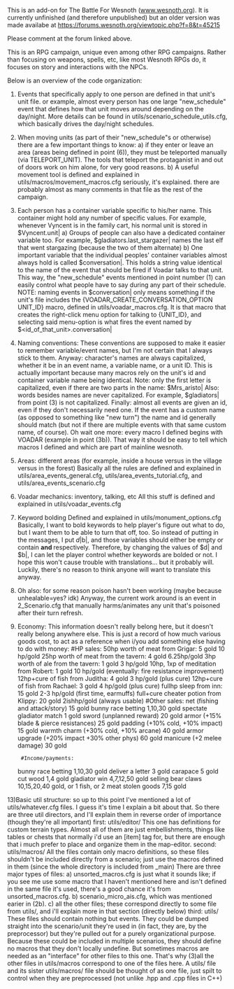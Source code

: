 This is an add-on for The Battle For Wesnoth (www.wesnoth.org). It is currently unfinished (and therefore unpublished)
but an older version was made availabe at https://forums.wesnoth.org/viewtopic.php?f=8&t=45215

Please comment at the forum linked above.

This is an RPG campaign, unique even among other RPG campaigns. Rather than focusing on weapons, spells, etc,
like most Wesnoth RPGs do, it focuses on story and interactions with the NPCs. 

Below is an overview of the code organization:

1) Events that specifically apply to one person are defined in that unit's unit file. 
		or example, almost every person has one large "new_schedule" event that defines how
		that unit moves around depending on the day/night. More details can be found in
		utils/scenario_schedule_utils.cfg, which basically drives the day/night schedules.

2) When moving units (as part of their "new_schedule"s or otherwise) there are 
		a few important things to know:
	a) if they enter or leave an area (areas being defined in point (6)), they must be teleported
		manually (via TELEPORT_UNIT). The tools that teleport the protaganist in and out of doors work
		on him alone, for very good reasons.
	b) A useful movement tool is defined and explained in utils/macros/movement_macros.cfg
		seriously, it's explained. there are probably almost as many comments in
		that file as the rest of the campaign.
	
3) Each person has a container variable specific to his/her name. This container might hold
		any number of specific values. For example, whenever Vyncent is in the family cart, his 
		normal unit is stored in $Vyncent.unit|
	a) Groups of people can also have a dedicated container variable too. For example, 
		$gladiators.last_stargazer| names the last elf that went stargazing (because the two of
		them alternate)
	b) One important variable that the individual peoples' container variables almost always hold 
		is called $conversation|. This holds a string value identical to the name of the event that
		should be fired if Voadar talks to that unit. This way, the "new_schedule" events mentioned in
		point number (1) can easily control what people have to say during any part of their schedule. 
		NOTE: naming events in $conversation| only means something if the unit's file includes the 
		{VOADAR_CREATE_CONVERSATION_OPTION UNIT_ID} macro, defined in utils/voadar_macros.cfg.
		It is that macro that creates the right-click menu option for talking to {UNIT_ID}, and selecting
		said menu-option is what fires the event named by $<id_of_that_unit>.conversation|
	
4) Naming conventions: These conventions are supposed to make it easier to remember variable/event names,
		but I'm not certain that I always stick to them. 
	Anyway: character's names are always capitalized, whether it be 
		in an event name, a variable name, or a unit ID. This is actually important because many 
		macros rely on the unit's id and container variable name being identical. 
		Note: only the first letter is capitalized, even if there are two parts in the name: $Mrs_aristo|
	Also: words besides names are never capitalized. For example, $gladiators| from point (3) 
		is not capitalized.
	Finally: almost all events are given an id, even if they don't necessarily need one. If the
		event has a custom name (as opposed to something like "new turn") the name and id 
		generally should match (but not if there are multiple events with that same custom name, of course).
	Oh wait one more: every macro I defined begins with VOADAR (example in point (3b)).
		That way it should be easy to tell which macros I defined and which are part of mainline wesnoth.
		
5) Areas: different areas (for example, inside a house versus in the village versus in the forest)
	Basically all the rules are defined and explained in utils/area_events_general.cfg, 
	utils/area_events_tutorial.cfg, and utils/area_events_scenario.cfg
	
6) Voadar mechanics: inventory, talking, etc
	All this stuff is defined and explained in utils/voadar_events.cfg
	
7) Keyword bolding
	Defined and explained in utils/monument_options.cfg
	Basically, I want to bold keywords to help player's figure out what to do, but
	I want them to be able to turn that off, too. So instead of putting <b></b> in
	the messages, I put $d|$b|, and those variables should either be empty or contain 
	<b> and </b> respectively. Therefore, by changing the values of $d| and $b|, I can
	let the player control whether keywords are bolded or not.
	I hope this won't cause trouble with translations... but it probably will. Luckily, 
	there's no reason to think anyone will want to translate this anyway.
	
8) Oh also: for some reason poison hasn't been working (maybe because unhealable=yes? idk)
	Anyway, the current work around is an event in 2_Scenario.cfg that manually harms/animates 
	any unit that's poisoned after their turn refresh.

9) Economy: This information doesn't really belong here, but it doesn't really belong anywhere
	else. This is just a record of how much various goods cost, to act as a reference when i/you
	add something else having to do with money:
		#HP sales:
	50hp worth of meat from Grigar: 			5 gold 		10	hp/gold
	25hp worth of meat from the tavern: 		4 gold		6.25hp/gold
	3hp worth of ale from the tavern: 			1 gold		3	hp/gold
	10hp, 1xp of meditation from Robert: 		1 gold		10	hp/gold (eventually: fire resistance improvement)
	12hp+cure of fish from Juditha: 			4 gold		3	hp/gold (plus cure)
	12hp+cure of fish from Rachael: 			3 gold		4	hp/gold (plus cure)
	fullhp sleep from inn:						15 gold		2-3 hp/gold (first time, earmuffs)
	full+cure cheater potion from Klippy:		20 gold		2ishhp/gold (always usable)
		#Other sales:
	net (fishing and attack/story)				15 gold
	bunny race betting							1,10,30 gold
	spectate gladiator match					1 gold
	sword (unplanned reward)					20 gold
	armor (+15% blade & pierce resistances)		25 gold
	padding (+10% cold, +10% impact)			15 gold
	warmth charm (+30% cold, +10% arcane)		40 gold
	armor upgrade (+20% impact +30% other phys)	60 gold
	manicure (+2 melee damage)					30 gold
	
		#Income/payments:
	bunny race betting							1,10,30 gold
	deliver a letter							3 gold
	carapace									5 gold
	cut wood									1,4 gold
	gladiator win								4,7,12,50 gold
	selling bear claws							10,15,20,40 gold, or 1 fish, or 2 meat
	stolen goods								7,15 gold
	
13)Basic util structure: so up to this point I've mentioned a lot of utils/whatever.cfg files. 
	I guess it's time I explain a bit about that. 
	So there are three util directors, and I'll explain them in reverse order of importance 
	(though they're all important)
   first: utils/editor/
		This one has definitions for custom terrain types. Almost all of them are just embellishments,
		things like tables or chests that normally i'd use an [item] tag for, but there are enough that
		i much prefer to place and organize them in the map-editor.
   second: utils/macros/
		All the files contain only macro definitions, so these files shouldn't be included directly from
		a scenario; just use the macros defined in them (since the whole directory is included from _main)
		There are three major types of files: 
	  a) unsorted_macros.cfg is just what it sounds like; if you see me use some macro that I haven't mentioned here 
		and isn't defined in the same file it's used, there's a
		good chance it's from unsorted_macros.cfg. 
	  b) scenario_micro_ais.cfg, which was mentioned earier in (2b).
	  c) all the other files; these correspond directly to some file from utils/, and i'll explain more in that 
	    section (directly below)
   third: utils/
		These files should contain nothing but events. They could be dumped straight into the scenario/unit they're 
		used in (in fact, they are, by the preprocessor) but they're pulled out for a purely organizational purpose. Because 
		these could be included in multiple scenarios, they should define no macros that they don't locally undefine. 
		But sometimes macros are needed as an "interface" for other files to this one. That's why (3)all the other files in utils/macros 
		correspond to one of the files here. A utils/ file and its sister utils/macros/ file should be thought of as one file, 
		just spilt to control when they are preprocessed (not unlike .hpp and .cpp files in C++)




